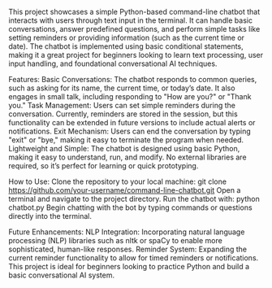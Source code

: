 This project showcases a simple Python-based command-line chatbot that interacts with users through text input in the terminal. It can handle basic conversations, answer predefined questions, and perform simple tasks like setting reminders or providing information (such as the current time or date). The chatbot is implemented using basic conditional statements, making it a great project for beginners looking to learn text processing, user input handling, and foundational conversational AI techniques.

Features:
Basic Conversations: The chatbot responds to common queries, such as asking for its name, the current time, or today’s date. It also engages in small talk, including responding to "How are you?" or "Thank you."
Task Management: Users can set simple reminders during the conversation. Currently, reminders are stored in the session, but this functionality can be extended in future versions to include actual alerts or notifications.
Exit Mechanism: Users can end the conversation by typing "exit" or "bye," making it easy to terminate the program when needed.
Lightweight and Simple: The chatbot is designed using basic Python, making it easy to understand, run, and modify. No external libraries are required, so it’s perfect for learning or quick prototyping.

How to Use:
Clone the repository to your local machine: git clone https://github.com/your-username/command-line-chatbot.git
Open a terminal and navigate to the project directory.
Run the chatbot with: python chatbot.py
Begin chatting with the bot by typing commands or questions directly into the terminal.

Future Enhancements:
NLP Integration: Incorporating natural language processing (NLP) libraries such as nltk or spaCy to enable more sophisticated, human-like responses.
Reminder System: Expanding the current reminder functionality to allow for timed reminders or notifications.
This project is ideal for beginners looking to practice Python and build a basic conversational AI system.
